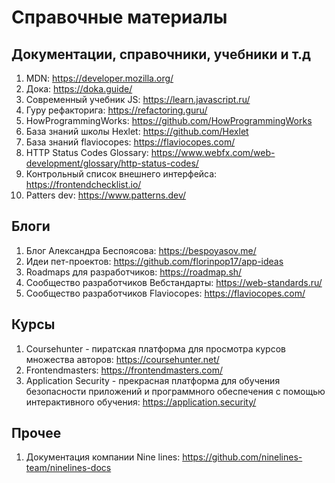 # Cправочные материалы

## Документации, справочники, учебники и т.д

1. MDN: <https://developer.mozilla.org/>
2. Дока: <https://doka.guide/>
3. Современный учебник JS: <https://learn.javascript.ru/>
4. Гуру рефакторига: <https://refactoring.guru/>
5. HowProgrammingWorks: <https://github.com/HowProgrammingWorks>
6. База знаний школы Hexlet: <https://github.com/Hexlet>
7. База знаний flaviocopes: <https://flaviocopes.com/>
8. HTTP Status Codes Glossary: <https://www.webfx.com/web-development/glossary/http-status-codes/>
9. Контрольный список внешнего интерфейса: <https://frontendchecklist.io/>
10. Patters dev: <https://www.patterns.dev/>

## Блоги

1. Блог Александра Беспоясова: <https://bespoyasov.me/>
2. Идеи пет-проектов: <https://github.com/florinpop17/app-ideas>
3. Roadmaps для разработчиков: <https://roadmap.sh/>
4. Сообщество разработчиков Вебстандарты: <https://web-standards.ru/>
5. Сообщество разработчиков Flaviocopes: <https://flaviocopes.com/>

## Курсы

1. Coursehunter - пиратская платформа для просмотра курсов множества авторов: <https://coursehunter.net/>
2. Frontendmasters: <https://frontendmasters.com/>
3. Application Security - прекрасная платформа для обучения безопасности приложений и программного обеспечения с помощью интерактивного обучения: <https://application.security/>

## Прочее

1. Документация компании Nine lines: <https://github.com/ninelines-team/ninelines-docs>
